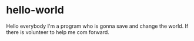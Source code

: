 # hello-world
Hello everybody
I'm a program who is gonna save and change the world.
If there is volunteer to help me com forward.
